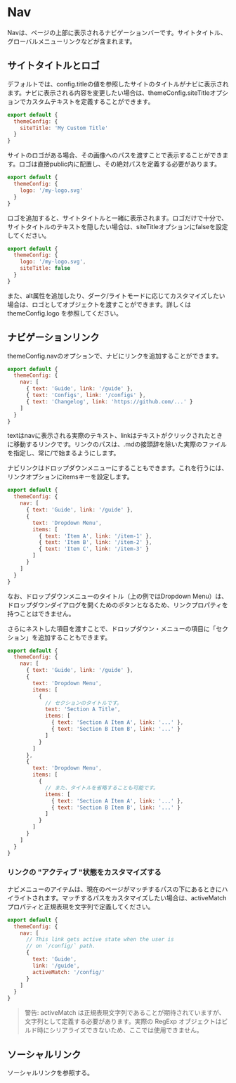 # Nav

Navは、ページの上部に表示されるナビゲーションバーです。サイトタイトル、グローバルメニューリンクなどが含まれます。

## サイトタイトルとロゴ

デフォルトでは、config.titleの値を参照したサイトのタイトルがナビに表示されます。ナビに表示される内容を変更したい場合は、themeConfig.siteTitleオプションでカスタムテキストを定義することができます。

```js
export default {
  themeConfig: {
    siteTitle: 'My Custom Title'
  }
}
```

サイトのロゴがある場合、その画像へのパスを渡すことで表示することができます。ロゴは直接public内に配置し、その絶対パスを定義する必要があります。

```js
export default {
  themeConfig: {
    logo: '/my-logo.svg'
  }
}
```

ロゴを追加すると、サイトタイトルと一緒に表示されます。ロゴだけで十分で、サイトタイトルのテキストを隠したい場合は、siteTitleオプションにfalseを設定してください。

```js
export default {
  themeConfig: {
    logo: '/my-logo.svg',
    siteTitle: false
  }
}
```

また、alt属性を追加したり、ダーク/ライトモードに応じてカスタマイズしたい場合は、ロゴとしてオブジェクトを渡すことができます。詳しくは themeConfig.logo を参照してください。

## ナビゲーションリンク

themeConfig.navのオプションで、ナビにリンクを追加することができます。

```js
export default {
  themeConfig: {
    nav: [
      { text: 'Guide', link: '/guide' },
      { text: 'Configs', link: '/configs' },
      { text: 'Changelog', link: 'https://github.com/...' }
    ]
  }
}
```

textはnavに表示される実際のテキスト、linkはテキストがクリックされたときに移動するリンクです。リンクのパスは、.mdの接頭辞を除いた実際のファイルを指定し、常に/で始まるようにします。

ナビリンクはドロップダウンメニューにすることもできます。これを行うには、リンクオプションにitemsキーを設定します。

```js
export default {
  themeConfig: {
    nav: [
      { text: 'Guide', link: '/guide' },
      {
        text: 'Dropdown Menu',
        items: [
          { text: 'Item A', link: '/item-1' },
          { text: 'Item B', link: '/item-2' },
          { text: 'Item C', link: '/item-3' }
        ]
      }
    ]
  }
}
```

なお、ドロップダウンメニューのタイトル（上の例ではDropdown Menu）は、ドロップダウンダイアログを開くためのボタンとなるため、リンクプロパティを持つことはできません。

さらにネストした項目を渡すことで、ドロップダウン・メニューの項目に「セクション」を追加することもできます。

```js
export default {
  themeConfig: {
    nav: [
      { text: 'Guide', link: '/guide' },
      {
        text: 'Dropdown Menu',
        items: [
          {
            // セクションのタイトルです。
            text: 'Section A Title',
            items: [
              { text: 'Section A Item A', link: '...' },
              { text: 'Section B Item B', link: '...' }
            ]
          }
        ]
      },
      {
        text: 'Dropdown Menu',
        items: [
          {
            // また、タイトルを省略することも可能です。
            items: [
              { text: 'Section A Item A', link: '...' },
              { text: 'Section B Item B', link: '...' }
            ]
          }
        ]
      }
    ]
  }
}
```

### リンクの "アクティブ "状態をカスタマイズする

ナビメニューのアイテムは、現在のページがマッチするパスの下にあるときにハイライトされます。マッチするパスをカスタマイズしたい場合は、activeMatchプロパティと正規表現を文字列で定義してください。

```js
export default {
  themeConfig: {
    nav: [
      // This link gets active state when the user is
      // on `/config/` path.
      {
        text: 'Guide',
        link: '/guide',
        activeMatch: '/config/'
      }
    ]
  }
}
```

> 警告: activeMatch は正規表現文字列であることが期待されていますが、文字列として定義する必要があります。実際の RegExp オブジェクトはビルド時にシリアライズできないため、ここでは使用できません。

## ソーシャルリンク

ソーシャルリンクを参照する。